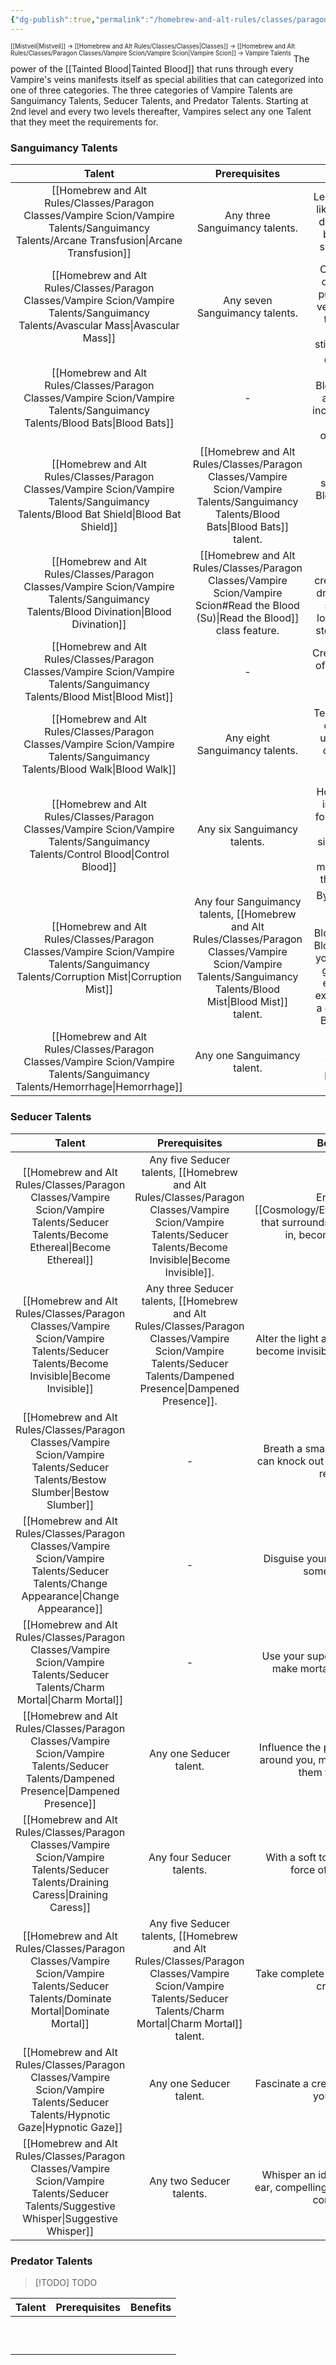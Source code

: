```yaml
---
{"dg-publish":true,"permalink":"/homebrew-and-alt-rules/classes/paragon-classes/vampire-scion/vampire-talents/vampire-talents/"}
---
```


<sup><sup>[[Mistveil\|Mistveil]] → [[Homebrew and Alt Rules/Classes/Classes\|Classes]] → [[Homebrew and Alt Rules/Classes/Paragon Classes/Vampire Scion/Vampire Scion\|Vampire Scion]] → Vampire Talents</sup></sup>
The power of the [[Tainted Blood\|Tainted Blood]] that runs through every Vampire's veins manifests itself as special abilities that can categorized into one of three categories. The three categories of Vampire Talents are Sanguimancy Talents, Seducer Talents, and Predator Talents. Starting at 2nd level and every two levels thereafter, Vampires select any one Talent that they meet the requirements for. 
<br>
### Sanguimancy Talents

|      **Talent**       |                  **Prerequisites**                  |                                                       **Benefits**                                                        |
| :--------------------: | :--------------------------------------------------: | :------------------------------------------------------------------------------------------------------------------------: |
| [[Homebrew and Alt Rules/Classes/Paragon Classes/Vampire Scion/Vampire Talents/Sanguimancy Talents/Arcane Transfusion\|Arcane Transfusion]] |            Any three Sanguimancy talents.            |                             Learn a spell-like ability by draining the blood of a spellcaster.                             |
|   [[Homebrew and Alt Rules/Classes/Paragon Classes/Vampire Scion/Vampire Talents/Sanguimancy Talents/Avascular Mass\|Avascular Mass]]   |            Any seven Sanguimancy talents.            |                     Cause your opponents purge blood vessels from their skin, creating sticky terrain.                     |
|     [[Homebrew and Alt Rules/Classes/Paragon Classes/Vampire Scion/Vampire Talents/Sanguimancy Talents/Blood Bats\|Blood Bats]]     |                          -                           |                         Conjure a swarm of Blood Bats to attack and inconvenience your opponents.                          |
|  [[Homebrew and Alt Rules/Classes/Paragon Classes/Vampire Scion/Vampire Talents/Sanguimancy Talents/Blood Bat Shield\|Blood Bat Shield]]  |                [[Homebrew and Alt Rules/Classes/Paragon Classes/Vampire Scion/Vampire Talents/Sanguimancy Talents/Blood Bats\|Blood Bats]] talent.                |                                      Use your summoned Blood Bats to defend yourself.                                      |
|  [[Homebrew and Alt Rules/Classes/Paragon Classes/Vampire Scion/Vampire Talents/Sanguimancy Talents/Blood Divination\|Blood Divination]]  |          [[Homebrew and Alt Rules/Classes/Paragon Classes/Vampire Scion/Vampire Scion#Read the Blood (Su)\|Read the Blood]] class feature.           |                    Read the minds of creatures you drink from or scry their location with stored blood.                    |
|     [[Homebrew and Alt Rules/Classes/Paragon Classes/Vampire Scion/Vampire Talents/Sanguimancy Talents/Blood Mist\|Blood Mist]]     |                          -                           |                                        Create a cloud of obscuring, choking blood.                                         |
|     [[Homebrew and Alt Rules/Classes/Paragon Classes/Vampire Scion/Vampire Talents/Sanguimancy Talents/Blood Walk\|Blood Walk]]     |            Any eight Sanguimancy talents.            |                             Teleport great distances using living creatures' blood as portals.                             |
|   [[Homebrew and Alt Rules/Classes/Paragon Classes/Vampire Scion/Vampire Talents/Sanguimancy Talents/Control Blood\|Control Blood]]    |             Any six Sanguimancy talents.             |                 Hold a target in place or force them to perform simple tasks by manipulating their blood.                  |
|  [[Homebrew and Alt Rules/Classes/Paragon Classes/Vampire Scion/Vampire Talents/Sanguimancy Talents/Corruption Mist\|Corruption Mist]]   | Any four Sanguimancy talents, [[Homebrew and Alt Rules/Classes/Paragon Classes/Vampire Scion/Vampire Talents/Sanguimancy Talents/Blood Mist\|Blood Mist]] talent. | By planting a cell of [[Tainted Blood\|Tainted Blood]] within your target, it grows and eventually explodes into a contagious Blood Mist. |
|     [[Homebrew and Alt Rules/Classes/Paragon Classes/Vampire Scion/Vampire Talents/Sanguimancy Talents/Hemorrhage\|Hemorrhage]]     |             Any one Sanguimancy talent.              |                                         Cause a target's wound to profusely bleed.                                         |

### Seducer Talents

|      **Talent**       |                 **Prerequisites**                 |                                     **Benefits**                                      |
| :--------------------: | :------------------------------------------------: | :------------------------------------------------------------------------------------: |
|  [[Homebrew and Alt Rules/Classes/Paragon Classes/Vampire Scion/Vampire Talents/Seducer Talents/Become Ethereal\|Become Ethereal]]   |  Any five Seducer talents, [[Homebrew and Alt Rules/Classes/Paragon Classes/Vampire Scion/Vampire Talents/Seducer Talents/Become Invisible\|Become Invisible]].   |     Enter the [[Cosmology/Ethereum\|Ethereum]] that surrounds the plane you are in, becoming ethereal.     |
|  [[Homebrew and Alt Rules/Classes/Paragon Classes/Vampire Scion/Vampire Talents/Seducer Talents/Become Invisible\|Become Invisible]]  | Any three Seducer talents, [[Homebrew and Alt Rules/Classes/Paragon Classes/Vampire Scion/Vampire Talents/Seducer Talents/Dampened Presence\|Dampened Presence]].  |        Alter the light around your being to become invisible to the naked eye.         |
|   [[Homebrew and Alt Rules/Classes/Paragon Classes/Vampire Scion/Vampire Talents/Seducer Talents/Bestow Slumber\|Bestow Slumber]]   |                         -                          |     Breath a small cloud of gas that can knock out anyone who fails to resist it.      |
| [[Homebrew and Alt Rules/Classes/Paragon Classes/Vampire Scion/Vampire Talents/Seducer Talents/Change Appearance\|Change Appearance]]  |                         -                          |                     Disguise yourself to appear like someone else.                     |
|    [[Homebrew and Alt Rules/Classes/Paragon Classes/Vampire Scion/Vampire Talents/Seducer Talents/Charm Mortal\|Charm Mortal]]    |                         -                          |              Use your supernatural talents to make mortals drawn to you.               |
| [[Homebrew and Alt Rules/Classes/Paragon Classes/Vampire Scion/Vampire Talents/Seducer Talents/Dampened Presence\|Dampened Presence]]  |              Any one Seducer talent.               | Influence the perception of those around you, making it difficult for them to see you. |
|  [[Homebrew and Alt Rules/Classes/Paragon Classes/Vampire Scion/Vampire Talents/Seducer Talents/Draining Caress\|Draining Caress]]   |             Any four Seducer talents.              |                With a soft touch, drain the life force of your target.                 |
|  [[Homebrew and Alt Rules/Classes/Paragon Classes/Vampire Scion/Vampire Talents/Seducer Talents/Dominate Mortal\|Dominate Mortal]]   | Any five Seducer talents, [[Homebrew and Alt Rules/Classes/Paragon Classes/Vampire Scion/Vampire Talents/Seducer Talents/Charm Mortal\|Charm Mortal]] talent. |                     Take complete control over a living creature.                      |
|   [[Homebrew and Alt Rules/Classes/Paragon Classes/Vampire Scion/Vampire Talents/Seducer Talents/Hypnotic Gaze\|Hypnotic Gaze]]    |              Any one Seducer talent.               |                    Fascinate a creature that looks into your eyes.                     |
| [[Homebrew and Alt Rules/Classes/Paragon Classes/Vampire Scion/Vampire Talents/Seducer Talents/Suggestive Whisper\|Suggestive Whisper]] |              Any two Seducer talents.              |      Whisper an idea into someone's ear, compelling them to follow your command.       |

### Predator Talents
> [!TODO] TODO

| **Talent** | **Prerequisites** | **Benefits** |
|:-----------:|:------------------:|:-------------:|
|             |                    |               |
|             |                    |               |
|             |                    |               |
|             |                    |               |
|             |                    |               |
|             |                    |               |
|             |                    |               |
|             |                    |               |
|             |                    |               |
|             |                    |               |



